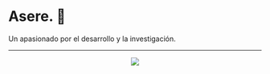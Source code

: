 <h1>Asere. 👋</h1>
<p>Un apasionado por el desarrollo y la investigación.</p>
<hr/>

<p align="center">
  <a href="https://github.com/DenverCoder1/readme-typing-svg">
    <img src="https://readme-typing-svg.herokuapp.com?font=Time+New+Roman&color=cyan&size=25&center=true&vCenter=true&width=600&height=100&lines=Desarrollador+Full+Stack,;Desarrollo+en+el+stack+MERN,;Estudiante+Autodidacta">
  </a>
</p>
